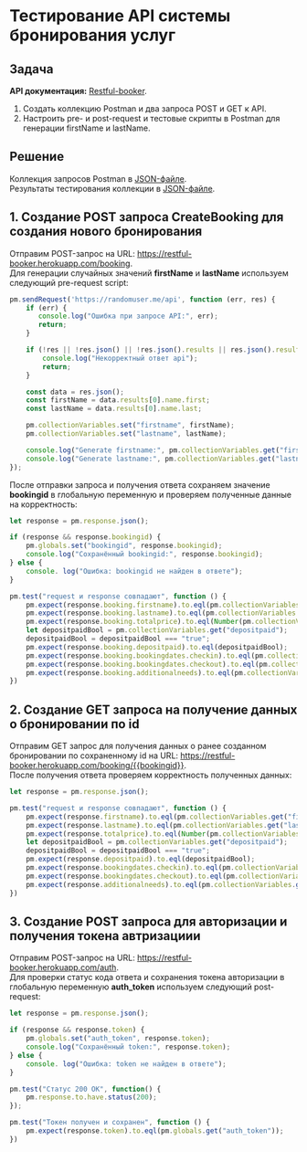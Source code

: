 # Тестирование API системы бронирования услуг

## Задача

**API документация:** [Restful-booker](https://restful-booker.herokuapp.com/apidoc/index.html).

1. Создать коллекцию Postman и два запроса POST и GET к API.
2. Настроить pre- и post-request и тестовые скрипты в Postman для генерации firstName и lastName.

## Решение
Коллекция запросов Postman в [JSON-файле](https://github.com/QA-Abu-Dhabi/Booking_Postman/blob/main/booking.postman_collection.json).  
Результаты тестирования коллекции в [JSON-файле](https://github.com/QA-Abu-Dhabi/Booking_Postman/blob/main/booking.postman_test_run.json).  

## 1. Создание POST запроса CreateBooking для создания нового бронирования
Отправим POST-запрос на URL: https://restful-booker.herokuapp.com/booking.  
Для генерации случайных значений **firstName** и **lastName** используем следующий pre-request script:
```javascript
pm.sendRequest('https://randomuser.me/api', function (err, res) {
    if (err) {
       console.log("Ошибка при запросе API:", err);
       return;
    }

    if (!res || !res.json() || !res.json().results || res.json().results.length == 0) {
        console.log("Некорректный ответ api");
        return;
    }

    const data = res.json();
    const firstName = data.results[0].name.first;
    const lastName = data.results[0].name.last;

    pm.collectionVariables.set("firstname", firstName);
    pm.collectionVariables.set("lastname", lastName);

    console.log("Generate firstname:", pm.collectionVariables.get("firstname"));
    console.log("Generate lastname:", pm.collectionVariables.get("lastname"));
});
```
После отправки запроса и получения ответа сохраняем значение **bookingid** в глобальную переменную и проверяем полученные данные на корректность:
```javascript
let response = pm.response.json();

if (response && response.bookingid) {
    pm.globals.set("bookingid", response.bookingid);
    console.log("Сохранённый bookingid:", response.bookingid);
} else {
    console. log("Ошибка: bookingid не найден в ответе");
}

pm.test("request и response совпадают", function () {
    pm.expect(response.booking.firstname).to.eql(pm.collectionVariables.get("firstname"));
    pm.expect(response.booking.lastname).to.eql(pm.collectionVariables.get("lastname"));
    pm.expect(response.booking.totalprice).to.eql(Number(pm.collectionVariables.get("totalprice")));
    let depositpaidBool = pm.collectionVariables.get("depositpaid");
    depositpaidBool = depositpaidBool === "true";
    pm.expect(response.booking.depositpaid).to.eql(depositpaidBool);
    pm.expect(response.booking.bookingdates.checkin).to.eql(pm.collectionVariables.get("checkin"));
    pm.expect(response.booking.bookingdates.checkout).to.eql(pm.collectionVariables.get("checkout"));
    pm.expect(response.booking.additionalneeds).to.eql(pm.collectionVariables.get("additionalneeds"));
})
```
## 2. Создание GET запроса на получение данных о бронировании по id
Отправим GET запрос для получения данных о ранее созданном бронировании по сохраненному id на URL: https://restful-booker.herokuapp.com/booking/{{bookingid}}.  
После получения ответа проверяем корректность полученных данных:
```javascript
let response = pm.response.json();

pm.test("request и response совпадают", function () {
    pm.expect(response.firstname).to.eql(pm.collectionVariables.get("firstname"));
    pm.expect(response.lastname).to.eql(pm.collectionVariables.get("lastname"));
    pm.expect(response.totalprice).to.eql(Number(pm.collectionVariables.get("totalprice")));
    let depositpaidBool = pm.collectionVariables.get("depositpaid");
    depositpaidBool = depositpaidBool === "true";
    pm.expect(response.depositpaid).to.eql(depositpaidBool);
    pm.expect(response.bookingdates.checkin).to.eql(pm.collectionVariables.get("checkin"));
    pm.expect(response.bookingdates.checkout).to.eql(pm.collectionVariables.get("checkout"));
    pm.expect(response.additionalneeds).to.eql(pm.collectionVariables.get("additionalneeds"));
})
```
## 3. Создание POST запроса для авторизации и получения токена автризациии
Отправим POST-запрос на URL: https://restful-booker.herokuapp.com/auth.  
Для проверки статус кода ответа и сохранения токена авторизации в глобальную переменную **auth_token** используем следующий post-request:
```javascript
let response = pm.response.json();

if (response && response.token) {
    pm.globals.set("auth_token", response.token);
    console.log("Сохранённый token:", response.token);
} else {
    console. log("Ошибка: token не найден в ответе");
}

pm.test("Статус 200 OK", function() {
    pm.response.to.have.status(200);
});

pm.test("Токен получен и сохранен", function () {
    pm.expect(response.token).to.eql(pm.globals.get("auth_token"));
})
```






